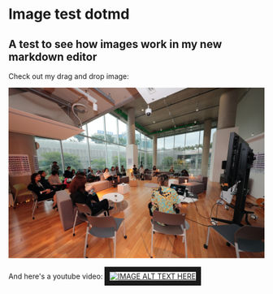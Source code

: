# Image test dotmd

## A test to see how images work in my new markdown editor

Check out my drag and drop image:

![Image test image](./assets/asia-culturecenter-57oPg_ksI4k-unsplash.jpg)

And here's a youtube video:
<a href="http://www.youtube.com/watch?feature=player_embedded&v=XkOXNlHJP6M
" target="_blank"><img src="https://i.ytimg.com/vi/XkOXNlHJP6M/hqdefault.jpg?sqp=-oaymwEcCNACELwBSFXyq4qpAw4IARUAAIhCGAFwAcABBg==&rs=AOn4CLCyMcUNiHXFJVPFXUFBy3LY_WnkZw"
alt="IMAGE ALT TEXT HERE" border="10" /></a>
